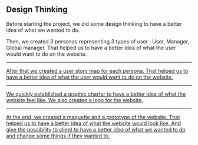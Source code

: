## Design Thinking

Before starting the project, we did some design thinking to have a better idea of what we wanted to do.

Then, we created 3 personas representing 3 types of user : User, Manager, Global manager. That helped us to have a better idea of what the user would want to do on the website.

<a href="https://github.com/EpitechMscProPromo2025/T-POO-700-NAN_9/tree/main/clientTimeManager/public/TimeManagerUserStoryMap/UserStoryMapGlobalManager.png">

---

After that we created a user story map for each persona. That helped us to have a better idea of what the user would want to do on the website.

---

We quickly established a graphic charter to have a better idea of what the website feel like. We also created a logo for the website.

---

At the end, we created a maquette and a prototype of the website. That helped us to have a better idea of what the website would look like. And give the possibility to client to have a better idea of what we wanted to do and change some things if they wanted to.
